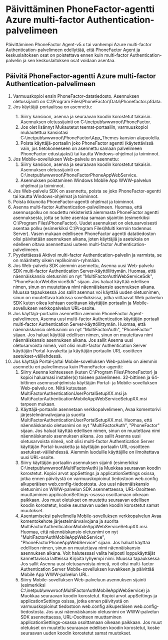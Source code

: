 <properties 
    pageTitle="Päivittäminen PhoneFactor-agentti Azure multi-factor Authentication-palvelimeen"
    description="Tässä asiakirjassa kuvataan Azure MFA Serverin käytön aloittaminen ja päivittää vanhoja phonefactor-agentti."
    services="multi-factor-authentication"
    documentationCenter=""
    authors="kgremban"
    manager="femila"
    editor="curtland"/>

<tags
    ms.service="multi-factor-authentication"
    ms.workload="identity"
    ms.tgt_pltfrm="na"
    ms.devlang="na"
    ms.topic="get-started-article"
    ms.date="08/04/2016"
    ms.author="kgremban"/>

# <a name="upgrading-the-phonefactor-agent-to-azure-multi-factor-authentication-server"></a>Päivittäminen PhoneFactor-agentti Azure multi-factor Authentication-palvelimeen

Päivittäminen PhoneFactor Agent-v5.x tai vanhempi Azure multi-factor Authentication-palvelimeen edellyttää, että PhoneFactor Agent ja keskuslaitoksen osat on poistettava ennen kuin multi-factor Authentication-palvelin ja sen keskuslaitoksen osat voidaan asentaa.

## <a name="to-upgrade-the-phonefactor-agent-to-azure-multi-factor-authentication-server"></a>Päivitä PhoneFactor-agentti Azure multi-factor Authentication-palvelimeen
<ol>
<li>Varmuuskopioi ensin PhoneFactor-datatiedosto. Asennuksen oletussijainti on C:\Program Files\PhoneFactor\Data\Phonefactor.pfdata.


<li>Jos käyttäjä-portaalissa on asennettu:</li>
<ol>
<li>Siirry kansioon, asenna ja seuraavan koodin korostetut takaisin. Asennuksen oletussijainti on C:\inetpub\wwwroot\PhoneFactor.</li>


<li>Jos olet lisännyt Mukautetut teemat-portaaliin, varmuuskopioi mukautettua kansiotasi C:\inetpub\wwwroot\PhoneFactor\App_Themes kansion alapuolella.</li>


<li>Poista käyttäjä-portaalin joko PhoneFactor agentti (käytettävissä vain, jos tietokoneeseen on asennettu samaan palvelimeen PhoneFactor edustajaksi) tai kautta Windows-ohjelmat ja toiminnot.</li></ol>




<li>Jos Mobile-sovelluksen Web-palvelu on asennettu:
<ol>
<li>Siirry kansioon, asenna ja seuraavan koodin korostetut takaisin. Asennuksen oletussijainti on C:\inetpub\wwwroot\PhoneFactorPhoneAppWebService.</li>
<li>Asennuksen poistaminen Windows Mobile App WWW-palvelun ohjelmat ja toiminnot.</li></ol>

<li>Jos Web-palvelu SDK on asennettu, poista se joko PhoneFactor-agentti tai kautta Windows-ohjelmat ja toiminnot.

<li>Poista ikkunoita PhoneFactor-agentti ohjelmat ja toiminnot.

<li>Asenna multi-factor Authentication-palvelimeen. Huomaa, että asennuspolku on noudettu rekisteristä aiemmasta PhoneFactor agentti asennuksesta, jotta se tulee asentaa samaan sijaintiin (esimerkiksi C:\Program Files\PhoneFactor). Uudet asennukset on oletusarvoisesti asentaa polku (esimerkiksi C:\Program Files\Multi kerroin todennus Server). Vasen mukaan edelliseen PhoneFactor agentti datatiedoston olisi päivitetään asennuksen aikana, joten käyttäjiä ja asetuksia on edelleen oltava asennettuasi uuteen multi-factor Authentication-palvelimeen.

<li>Pyydettäessä Aktivoi multi-factor Authentication-palvelin ja varmista, se on määritetty oikein replikoinnin-ryhmään.

<li>Jos Web-palvelu SDK aiemmin asennettu, Asenna uusi Web-palvelu SDK multi-factor Authentication Server-käyttöliittymän. Huomaa, että näennäiskansio oletusnimi on nyt "MultiFactorAuthWebServiceSdk", "PhoneFactorWebServiceSdk" sijaan. Jos haluat käyttää edellisen nimen, sinun on muutettava nimi näennäiskansio asennuksen aikana. Muussa tapauksessa Jos sallit asennus voi käyttää uuden oletusnimen, sinun on muutettava kaikissa sovelluksissa, jotka viittaavat Web palvelun SDK kuten oikea kohtaan osoittavan käyttäjän portaalin ja Mobile-sovelluksen verkkopalvelun URL-osoite.

<li>Jos käyttäjä-portaalin asennettiin aiemmin PhoneFactor Agent-palvelimeen, Asenna uusi multi-factor Authentication käyttäjän portaali multi-factor Authentication Server-käyttöliittymän. Huomaa, että näennäiskansio oletusnimi on nyt "MultiFactorAuth", "PhoneFactor" sijaan. Jos haluat käyttää edellisen nimen, sinun on muutettava nimi näennäiskansio asennuksen aikana. Jos sallit Asenna uusi oletusarvoista nimeä, voit olisi multi-factor Authentication Server käyttäjän Portal-kuvaketta ja käyttäjän portaalin URL-osoitteen asetukset-välilehdessä.

<li>Jos käyttäjä Portal-ja/tai Mobile-sovelluksen Web-palvelu on aiemmin asennettu eri palvelimessa kuin PhoneFactor-agentti:
<ol>
<li>Siirry Asenna kohteeseen (kuten C:\Program Files\PhoneFactor) ja kopioi haluamasi installer(s) toiseen palvelimeen. 32-bittinen ja 64-bittinen asennusohjelmista käyttäjän Portal- ja Mobile-sovelluksen Web-palvelu on. Niitä kutsutaan MultiFactorAuthenticationUserPortalSetupXX.msi ja MultiFactorAuthenticationMobileAppWebServiceSetupXX.msi tarpeen mukaan.</li>
<li>Käyttäjä-portaalin asennetaan verkkopalvelimeen, Avaa komentorivi järjestelmänvalvojana ja suorita MultiFactorAuthenticationUserPortalSetupXX.msi. Huomaa, että näennäiskansio oletusnimi on nyt "MultiFactorAuth", "PhoneFactor" sijaan. Jos haluat käyttää edellisen nimen, sinun on muutettava nimi näennäiskansio asennuksen aikana. Jos sallit Asenna uusi oletusarvoista nimeä, voit olisi multi-factor Authentication Server käyttäjän Portal-kuvaketta ja käyttäjän portaalin URL-osoitteen asetukset-välilehdessä. Aiemmin luoduille käyttäjille on ilmoitettava uusi URL-osoite.</li>
<li>Siirry käyttäjän portaaliin asennuksen sijainti (esimerkiksi C:\inetpub\wwwroot\MultiFactorAuth) ja Muokkaa seuraavan koodin korostetut. Kopioi arvot appSettings ja applicationSettings osissa, jotka ennen päivitystä on varmuuskopioinut tiedostoon web.config alkuperäisen web.config-tiedostosta. Jos uusi näennäiskansio oletusnimi on WWW-palvelun SDK asennettaessa, URL-Osoitteen muuttaminen applicationSettings-osassa osoittamaan oikeaan paikkaan. Jos muut oletukset on muutettu seuraavan edellisen koodin korostetut, koske seuraavan uuden koodin korostetut samat muutokset.</li>
<li>Asentamiseksi palvelimella Mobile-sovelluksen verkkopalvelun Avaa komentokehote järjestelmänvalvojana ja suorita MultiFactorAuthenticationMobileAppWebServiceSetupXX.msi. Huomaa, että näennäiskansio oletusnimi on nyt "MultiFactorAuthMobileAppWebService", "PhoneFactorPhoneAppWebService" sijaan. Jos haluat käyttää edellisen nimen, sinun on muutettava nimi näennäiskansio asennuksen aikana. Voit halutessasi valita helposti loppukäyttäjät kannettavissa laitteissa Kirjoita lyhyempi nimi. Muussa tapauksessa Jos sallit Asenna uusi oletusarvoista nimeä, voit olisi multi-factor Authentication Server Mobile-sovelluksen kuvakkeen ja päivittää Mobile App WWW-palvelun URL.</li>
<li>Siirry Mobile-sovelluksen Web-palveluun asennuksen sijainti (esimerkiksi C:\inetpub\wwwroot\MultiFactorAuthMobileAppWebService) ja Muokkaa seuraavan koodin korostetut. Kopioi arvot appSettings ja applicationSettings osissa, jotka ennen päivitystä on varmuuskopioinut tiedostoon web.config alkuperäisen web.config-tiedostosta. Jos uusi näennäiskansio oletusnimi on WWW-palvelun SDK asennettaessa, URL-Osoitteen muuttaminen applicationSettings-osassa osoittamaan oikeaan paikkaan. Jos muut oletukset on muutettu seuraavan edellisen koodin korostetut, koske seuraavan uuden koodin korostetut samat muutokset.</li></ol>
